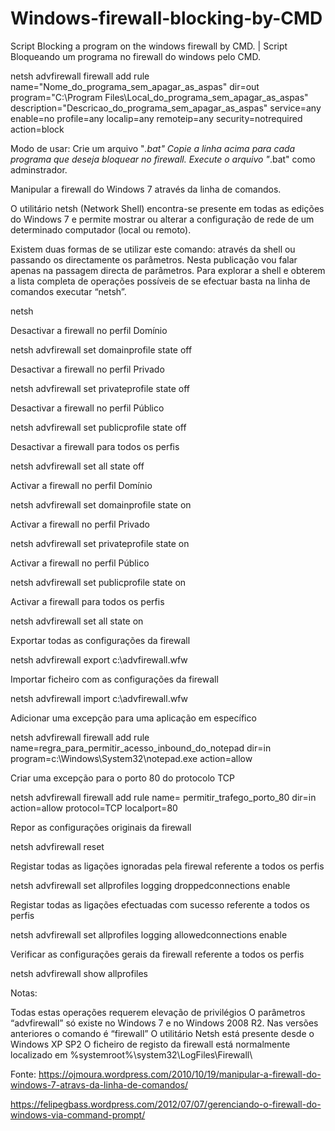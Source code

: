# Windows-firewall-blocking-by-CMD
Script Blocking a program on the windows firewall by CMD. | Script Bloqueando um programa no firewall do windows pelo CMD.

netsh advfirewall firewall add rule name="Nome_do_programa_sem_apagar_as_aspas" dir=out program="C:\Program Files\Local_do_programa_sem_apagar_as_aspas" description="Descricao_do_programa_sem_apagar_as_aspas" service=any enable=no profile=any localip=any remoteip=any security=notrequired action=block

Modo de usar:
Crie um arquivo "*.bat"
Copie a linha acima para cada programa que deseja bloquear no firewall.
Execute o arquivo "*.bat" como adminstrador.

Manipular a firewall do Windows 7 através da linha de comandos.


O utilitário netsh (Network Shell) encontra-se presente em todas as edições do Windows 7 e permite mostrar ou alterar a configuração de rede de um determinado computador (local ou remoto).

Existem duas formas de se utilizar este comando: através da shell ou passando os directamente os parâmetros. Nesta publicação vou falar apenas na passagem directa de parâmetros. Para explorar a shell e obterem a lista completa de operações possíveis de se efectuar basta na linha de comandos executar “netsh”.

netsh

 

Desactivar a firewall no perfil Domínio

netsh advfirewall set domainprofile state off

 

Desactivar a firewall no perfil Privado

netsh advfirewall set privateprofile state off

 

Desactivar a firewall no perfil Público

netsh advfirewall set publicprofile state off

 

Desactivar a firewall para todos os perfis

netsh advfirewall set all state off

 

Activar a firewall no perfil Domínio

netsh advfirewall set domainprofile state on

 

Activar a firewall no perfil Privado

netsh advfirewall set privateprofile state on

 

Activar a firewall no perfil Público

netsh advfirewall set publicprofile state on

 

Activar a firewall para todos os perfis

netsh advfirewall set all state on

 

Exportar todas as configurações da firewall

netsh advfirewall export c:\advfirewall.wfw

 

Importar ficheiro com as configurações da firewall

netsh advfirewall import c:\advfirewall.wfw

 

Adicionar uma excepção para uma aplicação em específico

netsh advfirewall firewall add rule name=regra_para_permitir_acesso_inbound_do_notepad dir=in program=c:\Windows\System32\notepad.exe  action=allow

 

Criar uma excepção para o porto 80 do protocolo TCP

netsh advfirewall firewall add rule name= permitir_trafego_porto_80 dir=in action=allow protocol=TCP localport=80

 

Repor as configurações originais da firewall

netsh advfirewall reset

 

Registar todas as ligações ignoradas pela firewal referente a todos os perfis

netsh advfirewall set allprofiles logging droppedconnections enable

 

Registar todas as ligações efectuadas com sucesso referente a todos os perfis

netsh advfirewall set allprofiles logging allowedconnections enable

 

Verificar as configurações gerais da firewall referente a todos os perfis

netsh advfirewall show allprofiles

 

 

 

 

Notas:

Todas estas operações requerem elevação de privilégios
O parâmetros “advfirewall” só existe no Windows 7 e no Windows 2008 R2. Nas versões anteriores o comando é “firewall”
O utilitário Netsh está presente desde o Windows XP SP2
O ficheiro de registo da firewall está normalmente localizado em %systemroot%\system32\LogFiles\Firewall\

Fonte: https://ojmoura.wordpress.com/2010/10/19/manipular-a-firewall-do-windows-7-atravs-da-linha-de-comandos/

https://felipegbass.wordpress.com/2012/07/07/gerenciando-o-firewall-do-windows-via-command-prompt/

